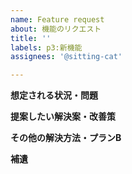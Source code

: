 ```yaml
---
name: Feature request
about: 機能のリクエスト
title: ''
labels: p3:新機能
assignees: '@sitting-cat'

---
```


**想定される状況・問題**


**提案したい解決案・改善策**


**その他の解決方法・プランB**


**補遺**
